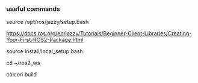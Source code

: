 


### useful commands


source /opt/ros/jazzy/setup.bash

https://docs.ros.org/en/jazzy/Tutorials/Beginner-Client-Libraries/Creating-Your-First-ROS2-Package.html

source install/local_setup.bash

cd ~/ros2_ws

colcon build